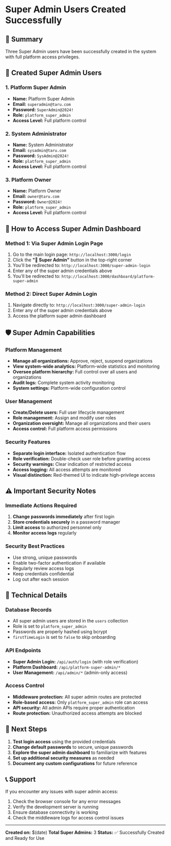 # Super Admin Users Created Successfully

## 🎉 Summary
Three Super Admin users have been successfully created in the system with full platform access privileges.

## 👥 Created Super Admin Users

### 1. Platform Super Admin
- **Name:** Platform Super Admin
- **Email:** `superadmin@taru.com`
- **Password:** `SuperAdmin@2024!`
- **Role:** `platform_super_admin`
- **Access Level:** Full platform control

### 2. System Administrator
- **Name:** System Administrator
- **Email:** `sysadmin@taru.com`
- **Password:** `SysAdmin@2024!`
- **Role:** `platform_super_admin`
- **Access Level:** Full platform control

### 3. Platform Owner
- **Name:** Platform Owner
- **Email:** `owner@taru.com`
- **Password:** `Owner@2024!`
- **Role:** `platform_super_admin`
- **Access Level:** Full platform control

## 🔐 How to Access Super Admin Dashboard

### Method 1: Via Super Admin Login Page
1. Go to the main login page: `http://localhost:3000/login`
2. Click the **"🔐 Super Admin"** button in the top-right corner
3. You'll be redirected to: `http://localhost:3000/super-admin-login`
4. Enter any of the super admin credentials above
5. You'll be redirected to: `http://localhost:3000/dashboard/platform-super-admin`

### Method 2: Direct Super Admin Login
1. Navigate directly to: `http://localhost:3000/super-admin-login`
2. Enter any of the super admin credentials above
3. Access the platform super admin dashboard

## 🛡️ Super Admin Capabilities

### Platform Management
- **Manage all organizations:** Approve, reject, suspend organizations
- **View system-wide analytics:** Platform-wide statistics and monitoring
- **Oversee platform hierarchy:** Full control over all users and organizations
- **Audit logs:** Complete system activity monitoring
- **System settings:** Platform-wide configuration control

### User Management
- **Create/Delete users:** Full user lifecycle management
- **Role management:** Assign and modify user roles
- **Organization oversight:** Manage all organizations and their users
- **Access control:** Full platform access permissions

### Security Features
- **Separate login interface:** Isolated authentication flow
- **Role verification:** Double-check user role before granting access
- **Security warnings:** Clear indication of restricted access
- **Access logging:** All access attempts are monitored
- **Visual distinction:** Red-themed UI to indicate high-privilege access

## ⚠️ Important Security Notes

### Immediate Actions Required
1. **Change passwords immediately** after first login
2. **Store credentials securely** in a password manager
3. **Limit access** to authorized personnel only
4. **Monitor access logs** regularly

### Security Best Practices
- Use strong, unique passwords
- Enable two-factor authentication if available
- Regularly review access logs
- Keep credentials confidential
- Log out after each session

## 🔧 Technical Details

### Database Records
- All super admin users are stored in the `users` collection
- Role is set to `platform_super_admin`
- Passwords are properly hashed using bcrypt
- `firstTimeLogin` is set to `false` to skip onboarding

### API Endpoints
- **Super Admin Login:** `/api/auth/login` (with role verification)
- **Platform Dashboard:** `/api/platform-super-admin/*`
- **User Management:** `/api/admin/*` (admin-only access)

### Access Control
- **Middleware protection:** All super admin routes are protected
- **Role-based access:** Only `platform_super_admin` role can access
- **API security:** All admin APIs require proper authentication
- **Route protection:** Unauthorized access attempts are blocked

## 🚀 Next Steps

1. **Test login access** using the provided credentials
2. **Change default passwords** to secure, unique passwords
3. **Explore the super admin dashboard** to familiarize with features
4. **Set up additional security measures** as needed
5. **Document any custom configurations** for future reference

## 📞 Support

If you encounter any issues with super admin access:
1. Check the browser console for any error messages
2. Verify the development server is running
3. Ensure database connectivity is working
4. Check the middleware logs for access control issues

---

**Created on:** $(date)
**Total Super Admins:** 3
**Status:** ✅ Successfully Created and Ready for Use
